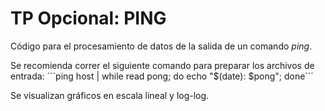 # TP Opcional: PING

Código para el procesamiento de datos de la salida de un comando *ping*.

Se recomienda correr el siguiente comando para preparar los archivos de entrada: ´´´ping host | while read pong; do echo "$(date): $pong"; done´´´

Se visualizan gráficos en escala lineal y log-log.